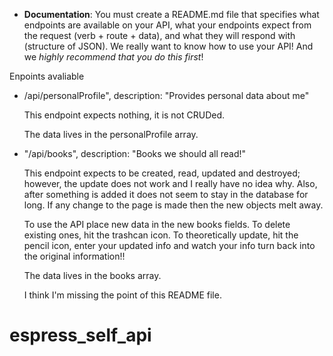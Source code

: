 
- **Documentation**: You must create a README.md file that specifies what endpoints are available on your API, what your endpoints expect from the request (verb + route + data), and what they will respond with (structure of JSON). We really want to know how to use your API! And we _highly recommend that you do this first_!

Enpoints avaliable

-  /api/personalProfile", description: "Provides personal data about me"

    This endpoint expects nothing, it is not CRUDed.

    The data lives in the personalProfile array.

- "/api/books", description: "Books we should all read!"

    This endpoint expects to be created, read, updated and destroyed; however, the update does not work and I really have no idea why. Also, after something is added it does not seem to stay in the database for long. If any change to the page is made then the new objects melt away.

    To use the API place new data in the new books fields. To delete existing ones, hit the trashcan icon. To theoretically update, hit the pencil icon, enter your updated info and watch your info turn back into the original information!!

    The data lives in the books array.

    I think I'm missing the point of this README file.

# espress_self_api
